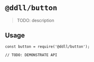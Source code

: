 # `@ddll/button`

> TODO: description

## Usage

```
const button = require('@ddll/button');

// TODO: DEMONSTRATE API
```
